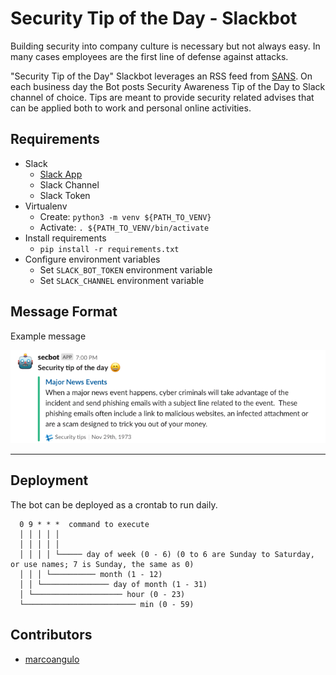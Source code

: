 # Security Tip of the Day - Slackbot

Building security into company culture is necessary but not always easy. In many cases
employees are the first line of defense against attacks.

"Security Tip of the Day" Slackbot leverages an RSS feed from [SANS](http://feeds2.feedburner.com/security-awareness-tip-of-the-day).
On each business day the Bot posts Security Awareness Tip of the Day to Slack channel of choice. Tips are meant to
provide security related advises that can be applied both to work and personal online activities.

## Requirements

* Slack
    * [Slack App](https://api.slack.com/slack-apps) 
    * Slack Channel
    * Slack Token 
* Virtualenv
    * Create: `python3 -m venv ${PATH_TO_VENV}`
    * Activate: `. ${PATH_TO_VENV/bin/activate`
* Install requirements
    * `pip install -r requirements.txt`
* Configure environment variables
    * Set `SLACK_BOT_TOKEN` environment variable
    * Set `SLACK_CHANNEL` environment variable

## Message Format

Example message

![SlackMessagePreview](images/MessagePreview.png)

---
##  Deployment

The bot can be deployed as a crontab to run daily. 

```
  0 9 * * *  command to execute
  │ │ │ │ │
  │ │ │ │ │
  │ │ │ │ └───── day of week (0 - 6) (0 to 6 are Sunday to Saturday, or use names; 7 is Sunday, the same as 0)
  │ │ │ └────────── month (1 - 12)
  │ │ └─────────────── day of month (1 - 31)
  │ └──────────────────── hour (0 - 23)
  └───────────────────────── min (0 - 59)
```

## Contributors

* [marcoangulo](https://github.com/marcoangulo)
